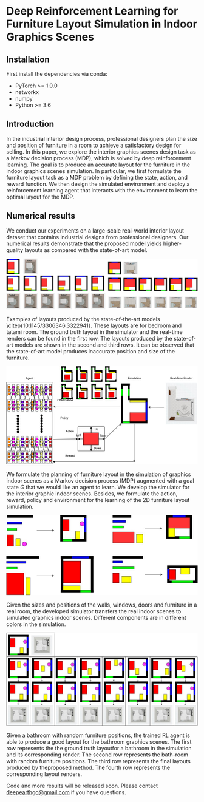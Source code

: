 # Deep Reinforcement Learning for Furniture Layout Simulation in Indoor Graphics Scenes

## Installation
First install the dependencies via conda:
 * PyTorch >= 1.0.0
 * networkx
 * numpy
 * Python >= 3.6

## Introduction

In the industrial interior design process, professional designers plan the size and position of furniture in a room to achieve a satisfactory design for selling. In this paper, we explore the interior graphics scenes design task as a Markov decision process (MDP), which is solved by deep reinforcement learning. The goal is to produce an accurate layout for the furniture in the indoor graphics scenes simulation. In particular, we first formulate the furniture layout task as a MDP problem by defining the state, action, and reward function. We then design the simulated environment and deploy a reinforcement learning agent that interacts with the environment to learn the optimal layout for the MDP. 

## Numerical results
We conduct our experiments on a large-scale real-world interior layout dataset that contains industrial designs from professional designers. Our numerical results demonstrate that the proposed model yields higher-quality layouts as compared with the state-of-art model. 

![Size & Position](fig1.jpg)

Examples of layouts produced by the state-of-the-art models \citep{10.1145/3306346.3322941}. These layouts are for bedroom and tatami room. The ground truth layout in the simulator and the real-time renders can be found in the  first row. The layouts produced by the state-of-art models are shown in the second and third rows. It can be observed that the state-of-art model produces inaccurate position and size of the furniture.

![MDP Formulation](fig2.jpg)

We formulate the planning of furniture layout in the simulation of graphics indoor scenes as a Markov decision process (MDP) augmented with a goal state $G$ that we would like an agent to learn. We develop the simulator for the interior graphic indoor scenes. Besides, we formulate the action, reward, policy and environment for the learning of the 2D furniture layout simulation.

![Simulation Environment](fig3.jpg)

Given the sizes and positions of the walls, windows, doors and furniture in a real room, the developed simulator transfers the real indoor scenes to simulated graphics indoor scenes. Different components are in different colors in the simulation.

![Results](fig4.jpg)

Given a bathroom with random furniture positions, the trained RL agent is able to produce a good layout for the bathroom graphics scenes. The first row represents the the ground truth layoutfor a bathroom in the simulation and its corresponding render. The second row represents the bath-room with random furniture positions.  The third row represents the final layouts produced by theproposed method. The fourth row represents the corresponding layout renders.

Code and more results will be released soon. Please contact deepearthgo@gmail.com if you have questions.

